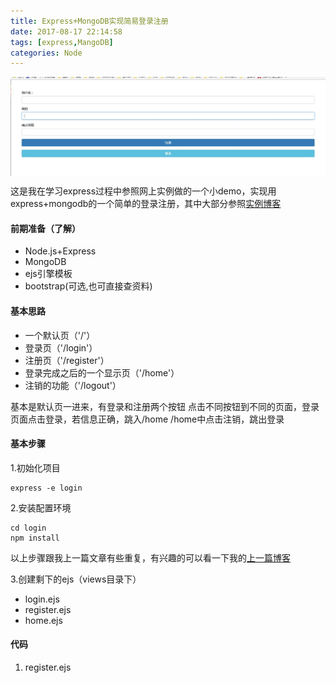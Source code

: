 ```yaml
---
title: Express+MongoDB实现简易登录注册
date: 2017-08-17 22:14:58
tags: [express,MangoDB]
categories: Node
---
```

<img src="/img/2017-8-17/1.JPG" align="center" />

这是我在学习express过程中参照网上实例做的一个小demo，实现用express+mongodb的一个简单的登录注册，其中大部分参照[实例博客](http://blog.csdn.net/miss_ll/article/details/53927873)
<!-- more -->
#### 前期准备（了解）
+ Node.js+Express
+ MongoDB
+ ejs引擎模板
+ bootstrap(可选,也可直接查资料)

#### 基本思路
+ 一个默认页（'/'）
+ 登录页（'/login'）
+ 注册页（'/register'）
+ 登录完成之后的一个显示页（'/home'）
+ 注销的功能（'/logout'）

基本是默认页一进来，有登录和注册两个按钮
点击不同按钮到不同的页面，登录页面点击登录，若信息正确，跳入/home
/home中点击注销，跳出登录

#### 基本步骤
1.初始化项目
```
express -e login
```

2.安装配置环境
```
cd login
npm install
```

以上步骤跟我上一篇文章有些重复，有兴趣的可以看一下我的[上一篇博客](http://wlfsmile.win/2017/08/14/%E4%BD%BF%E7%94%A8Node.js-Express-%E7%AE%80%E6%98%93%E6%9D%A5%E5%8F%91%E6%9C%8D%E5%8A%A1%E7%AB%AF%E5%AE%9E%E4%BE%8B/#more)

3.创建剩下的ejs（views目录下）
+ login.ejs
+ register.ejs
+ home.ejs

#### 代码
1. register.ejs
